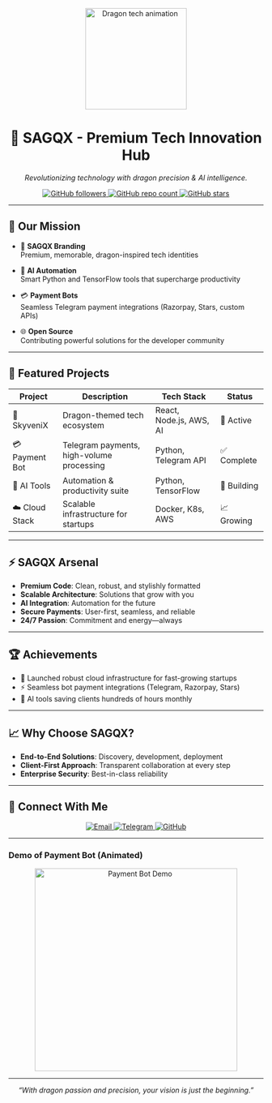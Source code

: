 <p align="center">
  <img src="https://media.giphy.com/media/3o7aD5tv1ogNBtDhDi/giphy.gif" alt="Dragon tech animation" width="200" />
</p>

<h1 align="center">🦅 SAGQX - Premium Tech Innovation Hub</h1>
<p align="center"><em>Revolutionizing technology with dragon precision & AI intelligence.</em></p>
<p align="center">
  <a href="https://github.com/SagqX" target="_blank">
    <img alt="GitHub followers" src="https://img.shields.io/github/followers/SagqX?label=Follow&style=social" />
  </a>
  <a href="https://github.com/SagqX?tab=repositories" target="_blank">
    <img alt="GitHub repo count" src="https://img.shields.io/github/repos/SagqX?style=flat-square" />
  </a>
  <a href="https://github.com/SagqX" target="_blank">
    <img alt="GitHub stars" src="https://img.shields.io/github/stars/SagqX?style=social" />
  </a>
</p>

---

## 🎯 Our Mission

- 🖤 **SAGQX Branding**  
Premium, memorable, dragon-inspired tech identities

- 🤖 **AI Automation**  
Smart Python and TensorFlow tools that supercharge productivity

- 💳 **Payment Bots**  
Seamless Telegram payment integrations (Razorpay, Stars, custom APIs)

- 🌐 **Open Source**  
Contributing powerful solutions for the developer community

---

## 🚀 Featured Projects

| Project       | Description                      | Tech Stack                 | Status        |
|---------------|--------------------------------|----------------------------|---------------|
| 🐉 SkyveniX   | Dragon-themed tech ecosystem    | React, Node.js, AWS, AI    | 🚀 Active     |
| 💳 Payment Bot| Telegram payments, high-volume processing | Python, Telegram API  | ✅ Complete   |
| 🤖 AI Tools   | Automation & productivity suite | Python, TensorFlow         | 🔨 Building   |
| ☁️ Cloud Stack| Scalable infrastructure for startups | Docker, K8s, AWS       | 📈 Growing    |

---

## ⚡ SAGQX Arsenal

- **Premium Code**: Clean, robust, and stylishly formatted  
- **Scalable Architecture**: Solutions that grow with you  
- **AI Integration**: Automation for the future  
- **Secure Payments**: User-first, seamless, and reliable  
- **24/7 Passion**: Commitment and energy—always  

---

## 🏆 Achievements

- 🚀 Launched robust cloud infrastructure for fast-growing startups  
- ⚡ Seamless bot payment integrations (Telegram, Razorpay, Stars)  
- 🤖 AI tools saving clients hundreds of hours monthly  

---

## 📈 Why Choose SAGQX?

- **End-to-End Solutions**: Discovery, development, deployment  
- **Client-First Approach**: Transparent collaboration at every step  
- **Enterprise Security**: Best-in-class reliability  

---

## 🤩 Connect With Me

<p align="center">
  <a href="mailto:youremail@example.com" target="_blank">
    <img src="https://img.shields.io/badge/Email-Contact-blue?style=for-the-badge&logo=gmail" alt="Email" />
  </a>
  <a href="https://t.me/SagqX" target="_blank">
    <img src="https://img.shields.io/badge/Telegram-Chat-blue?style=for-the-badge&logo=telegram" alt="Telegram" />
  </a>
  <a href="https://github.com/SagqX" target="_blank">
    <img src="https://img.shields.io/badge/GitHub-Profile-black?style=for-the-badge&logo=github" alt="GitHub" />
  </a>
</p>

---

### Demo of Payment Bot (Animated)

<p align="center">
  <img src="https://github.com/SagqX/payment-bot/blob/main/demo/payment-bot-demo.gif" alt="Payment Bot Demo" width="400" />
</p>

---

<p align="center"><em>“With dragon passion and precision, your vision is just the beginning.”</em></p>


